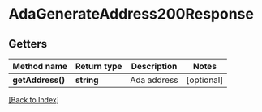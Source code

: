 # AdaGenerateAddress200Response

## Getters

Method name | Return type | Description | Notes
------------ | ------------- | ------------- | -------------
**getAddress()** | **string** | Ada address | [optional]

[[Back to Index]](../index.md)
